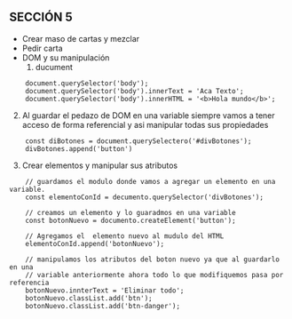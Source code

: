 ## SECCIÓN 5
* Crear maso de cartas y mezclar
* Pedir carta
* DOM y su manipulación
  1. ducument 
```javscript
    document.querySelector('body');
    document.querySelector('body').innerText = 'Aca Texto';
    document.querySelector('body').innerHTML = '<b>Hola mundo</b>';
```
 2. Al guardar el pedazo de DOM en una variable siempre vamos a tener acceso de forma referencial y asi manipular todas sus propiedades

```javscript
    const diBotones = document.querySelectero('#divBotones');
    divBotones.append('button')
```
 3. Crear elementos y manipular sus atributos

```javscript
    // guardamos el modulo donde vamos a agregar un elemento en una variable.
    const elementoConId = decumento.querySelector('divBotones');

    // creamos un elemento y lo guaradmos en una variable
    const botonNuevo = documento.createElement('button');

    // Agregamos el  elemento nuevo al mudulo del HTML
    elementoConId.append('botonNuevo');

    // manipulamos los atributos del boton nuevo ya que al guardarlo en una 
    // variable anteriormente ahora todo lo que modifiquemos pasa por referencia
    botonNuevo.innterText = 'Eliminar todo';
    botonNuevo.classList.add('btn');
    botonNuevo.classList.add('btn-danger');

```
